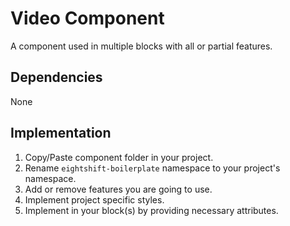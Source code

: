 # Video Component

A component used in multiple blocks with all or partial features.

## Dependencies

None

## Implementation

1. Copy/Paste component folder in your project.
2. Rename `eightshift-boilerplate` namespace to your project's namespace.
3. Add or remove features you are going to use.
4. Implement project specific styles.
5. Implement in your block(s) by providing necessary attributes.
